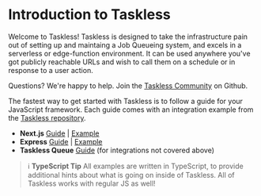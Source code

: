 # Introduction to Taskless

Welcome to Taskless! Taskless is designed to take the infrastructure pain out of setting up and maintaing a Job Queueing system, and excels in a serverless or edge-function environment. It can be used anywhere you've got publicly reachable URLs and wish to call them on a schedule or in response to a user action.

Questions? We're happy to help. Join the [Taskless Community](https://github.com/taskless/taskless/discussions/categories/q-a) on Github.

The fastest way to get started with Taskless is to follow a guide for your JavaScript framework. Each guide comes with an integration example from the [Taskless repository](https://github.com/taskless/taskless/tree/main/examples).

- **Next.js** [Guide](/docs/get-started/nextjs.md) | [Example](https://github.com/taskless/taskless/tree/main/examples/next)
- **Express** [Guide](/docs/get-started/express.md) | [Example](https://github.com/taskless/taskless/tree/main/examples/express)
- **Taskless Queue** [Guide](/docs/get-started/other.md) (for integrations not covered above)

> ℹ **TypeScript Tip**
> All examples are written in TypeScript, to provide additional hints about what is going on inside of Taskless. All of Taskless works with regular JS as well!
